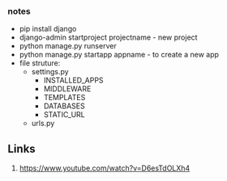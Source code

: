 ### notes
- pip install django
- django-admin startproject projectname - new project
- python manage.py runserver
- python manage.py startapp appname - to create a new app
- file struture:
  - settings.py
    - INSTALLED_APPS
    - MIDDLEWARE
    - TEMPLATES
    - DATABASES
    - STATIC_URL
  - urls.py
  
  
  
  
  
## Links
1. https://www.youtube.com/watch?v=D6esTdOLXh4
